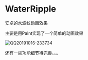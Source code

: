 # WaterRipple
安卓的水波纹动画效果



主要是用Paint实现了一个简单的动画效果

![QQ20191016-233734](../screenshots/QQ20191016-233734.gif)

还有一些功能细节待完善。。。

